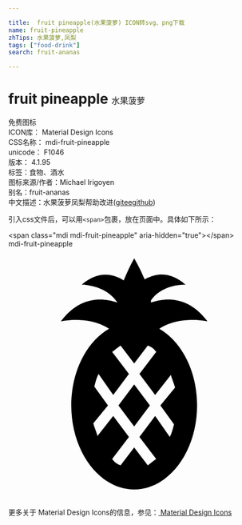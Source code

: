 ```yaml
---

title:  fruit pineapple(水果菠萝) ICON转svg、png下载
name: fruit-pineapple
zhTips: 水果菠萝,凤梨
tags: ["food-drink"]
search: fruit-ananas

---
```


# fruit pineapple  <small style="font-size: 60%;font-weight: 100">水果菠萝</small>


<div class="detail-page">
<p>
<span><span class="badge-success badge">免费图标</span> </span>
<br/>
<span>
ICON库：
<span class="badge-secondary badge">Material Design Icons</span> 
</span>
<br/>
<span>
CSS名称：
<span class="badge-secondary badge">mdi-fruit-pineapple</span> 
</span>
<br/>
<span>
unicode：
<span class="badge-secondary badge">F1046</span> 
<copy-btn content='F1046' btn-title=""></copy-btn>
<copy-btn :content='String.fromCodePoint(parseInt("F1046", 16))' btn-title="复制U"></copy-btn>
</span>
<br/>
<span>
版本：
<span class="badge-secondary badge">4.1.95</span> 
</span><br/><span>标签：<span class="badge-light badge"><router-link to="/tags/food-drink.html">食物、酒水</router-link></span></span>
<br/>
<span>图标来源/作者：<span class="badge-light badge">Michael Irigoyen</span></span> 
<br/>
<span>别名：<span class="badge-light badge">fruit-ananas</span></span><br/><span class="zh-detail">中文描述：<span class="badge-primary badge">水果菠萝</span><span class="badge-primary badge">凤梨</span><span class="help-link"><span>帮助改进</span>(<a href="https://gitee.com/liuwave/icon-helper/edit/master/json/material/fruit-pineapple.json" target="_blank" rel="noopener noreferrer">gitee</a><a href="https://github.com/liuwave/icon-helper/edit/master/json/material/fruit-pineapple.json" target="_blank" rel="noopener noreferrer">github</a></span>)</span><br/>
</p>
</div>
<div class="alert alert-dark">
  <i class="mdi mdi-fruit-pineapple mdi-48px"></i>
  <i class="mdi mdi-fruit-pineapple mdi-36px"></i>
  <i class="mdi mdi-fruit-pineapple mdi-24px"></i>
  <i class="mdi mdi-fruit-pineapple mdi-18px"></i>
</div>
<div>
  <p>引入css文件后，可以用<code>&lt;span&gt;</code>包裹，放在页面中。具体如下所示：    
  </p>
  <div class="alert alert-primary" style="font-size: 14px">
    &lt;span class="mdi mdi-fruit-pineapple" aria-hidden="true"&gt;&lt;/span&gt;
    <copy-btn content='<span class="mdi mdi-fruit-pineapple" aria-hidden="true"></span>'></copy-btn>
  </div>
  <div class="alert alert-secondary">
    <i class="mdi mdi-fruit-pineapple"
    style="font-size: 24px"
    aria-hidden="true"></i> mdi-fruit-pineapple
    <copy-btn content="mdi-fruit-pineapple" btn-title="复制图标名称"></copy-btn>
  </div>
</div>
<div id="svg" class="svg-wrap">
<svg xmlns="http://www.w3.org/2000/svg" viewBox="0 0 24 24"><path d="M14.4 7.7C16.4 6.4 19 7 19 7C17.2 4.6 15.1 4.7 13.6 5.2V5C14.7 3.4 16.9 3.5 16.9 3.5C15.3 2.1 13.9 2.5 13 3C12.5 1.8 12 1 12 1C11.6 1.7 11.3 2.4 11 3.1C10.1 2.5 8.6 2.1 7 3.5C7 3.5 9.3 3.5 10.4 5.2C8.9 4.7 6.8 4.6 5 7C5 7 7.6 6.4 9.6 7.7C7.5 8.9 6 11.7 6 15C6 19.4 8.7 23 12 23S18 19.4 18 15C18 11.7 16.5 8.9 14.4 7.7M15.8 16.8C15.7 17.2 15.6 17.6 15.4 18L14 16L12.5 18L14.1 20.1C13.8 20.3 13.6 20.5 13.3 20.7L12 19L10.7 20.7C10.4 20.6 10.1 20.4 9.9 20.1L11.5 18L10 16L8.5 17.9C8.4 17.5 8.2 17.1 8.1 16.7L9.5 15L8.2 13.2C8.3 12.8 8.4 12.4 8.6 12L10 14L11.5 12L9.9 9.9C10.2 9.7 10.4 9.5 10.7 9.3L12 11L13.3 9.3C13.6 9.4 13.9 9.6 14.1 9.9L12.5 12L14 14L15.5 12.1C15.6 12.5 15.8 12.9 15.9 13.3L14.5 15L15.8 16.8M12 13L13.5 15L12 17L10.5 15L12 13Z" /></svg>
</div>
<detail full-name='mdi-fruit-pineapple'></detail>
    
<div><p>更多关于 Material Design Icons的信息，参见：<a target="_blank" href="https://iconhelper.cn/material.html"> Material Design Icons</a>
</p></div>
